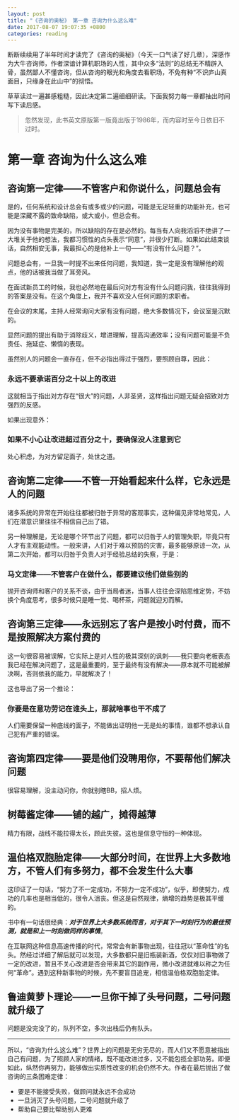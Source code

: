 ```yaml
---
layout: post
title: "《咨询的奥秘》 第一章 咨询为什么这么难"
date: 2017-08-07 19:07:35 +0800
categories: reading
---
```


断断续续用了半年时间才读完了《咨询的奥秘》（今天一口气读了好几章），深感作为大牛咨询师，作者深谙计算机职场的人性，其中众多“法则”的总结无不精辟入骨，虽然鄙人不懂咨询，但从咨询的眼光和角度去看职场，不免有种“不识庐山真面目，只缘身在此山中”的彻悟。

草草读过一遍甚感粗糙，因此决定第二遍细细研读。下面我努力每一章都抽出时间写下读后感。

> 忽然发现，此书英文原版第一版竟出版于1986年，而内容时至今日依旧不过时。

# 第一章 咨询为什么这么难

## 咨询第一定律——不管客户和你说什么，问题总会有

是的，任何系统和设计总会有或多或少的问题，可能是无足轻重的功能补充，也可能是深藏不露的致命缺陷，或大或小，但总会有。

因为没有事物是完美的，所以缺陷的存在是必然的。每当有人向我滔滔不绝讲了一大堆关于他的想法，我都习惯性的点头表示“同意”，并很少打断。如果如此结束谈话，自然相安无事，我最担心的是他补上一句——“有没有什么问题？”。

问题总会有，一旦我一时提不出来任何问题，我知道，我一定是没有理解他的观点，他的话被我当做了耳旁风。

在面试新员工的时候，我也必然地在最后问对方有没有什么问题问我，往往我得到的答案是没有。在这个角度上，我并不喜欢没人任何问题的求职者。

在会议的末尾，主持人经常询问大家有没有问题，绝大多数情况下，会议室是沉默的。

显然问题的提出有助于消除歧义，增进理解，提高沟通效率；没有问题可能是不负责任、拖延症、懒惰的表现。

虽然别人的问题会一直存在，但不必指出得过于强烈，要照顾自尊，因此：

### 永远不要承诺百分之十以上的改进

这就相当于指出对方存在“很大”的问题，人非圣贤，这样指出问题无疑会招致对方强烈的反感。

如果出现意外：

### 如果不小心让改进超过百分之十，要确保没人注意到它

处心积虑，为对方留足面子，处世之道。

## 咨询第二定律——不管一开始看起来什么样，它永远是人的问题

诸多系统的异常在开始往往都被归咎于异常的客观事实，这种偏见非常地常见，人们在潜意识里往往不相信自己出了错。

另一种理解是，无论是哪个环节出了问题，都可以归咎于人的管理失职，毕竟只有人才有主观能动性。一般来讲，人们对于难以预防的灾害，最多能够原谅一次，从第二次开始，都可以归咎于负责人对于经验总结的失察，于是：

### 马文定律——不管客户在做什么，都要建议他们做些别的

抛开咨询师和客户的关系不谈，由于当局者迷，当事人往往会深陷思维定势，不妨换个角度思考，很多时候只是睡一觉、喝杯茶，问题就迎刃而解。

## 咨询第三定律——永远别忘了客户是按小时付费，而不是按照解决方案付费的

这一句很容易被误解，它实际上是对人性的极其深刻的讽刺——我只要向老板表态我已经在解决问题了，这是最重要的，至于最终有没有解决——原本就不可能被解决啊，否则依我的能力，早就解决了！

这也导出了另一个推论：

### 你要是在意功劳记在谁头上，那就啥事也干不成了

人们需要保留一种底线的面子，不能做出证明他一无是处的事情，谁都不想承认自己犯有严重的错误。

## 咨询第四定律——要是他们没聘用你，不要帮他们解决问题

很容易理解，没主动问你，你就别瞎BB，招人烦。

## 树莓酱定律——铺的越广，摊得越薄

精力有限，战线不能拉得太长，顾此失彼。这也是信息守恒的一种体现。

## 温伯格双胞胎定律——大部分时间，在世界上大多数地方，不管人们有多努力，都不会发生什么大事

这印证了一句话，“努力了不一定成功，不努力一定不成功”，似乎，即使努力，成功的几率也是相当低的，很令人沮丧。但这是自然规律，熵增的趋势是极其平缓的。

书中有一句话很经典：***对于世界上大多数系统而言，对于其下一时刻行为的最佳预测，就是和上一时刻做同样的事情***。

在互联网这种信息高速传播的时代，常常会有新事物出现，往往冠以“革命性”的名头。然经过详细了解后就可以发现，大多数都只是旧瓶装新酒，仅仅对旧事物做了一定的改进，暂且不关心改进是否会带来其它的副作用，微小改进就难以称之为任何“革命”。遇到这种新事物的时候，先不要盲目追宠，相信温伯格双胞胎定律。

## 鲁迪黄萝卜理论——一旦你干掉了头号问题，二号问题就升级了

问题是没完没了的，队列不空，多次出栈后仍有队头。

---

所以，“咨询为什么这么难”？世界上的问题是无穷无尽的，而人们又不愿意被指出自己有问题，为了照顾人家的情绪，既不能改进过多，又不能包揽全部功劳。即便如此，纵然你再努力，能够做出实质性改变的机会仍然不大。作者在最后抛出了做咨询的三条困难定律：

 - 要是不能接受失败，做顾问就永远不会成功
 - 一旦消灭了头号问题，二号问题就升级了
 - 帮助自己要比帮助别人更难